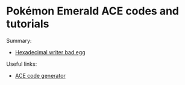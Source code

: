 # Pokémon Emerald ACE codes and tutorials

Summary:
- [Hexadecimal writer bad egg](hex-writer.md)

Useful links:
- [ACE code generator](https://e-sh4rk.github.io/EmeraldACE_web/)

